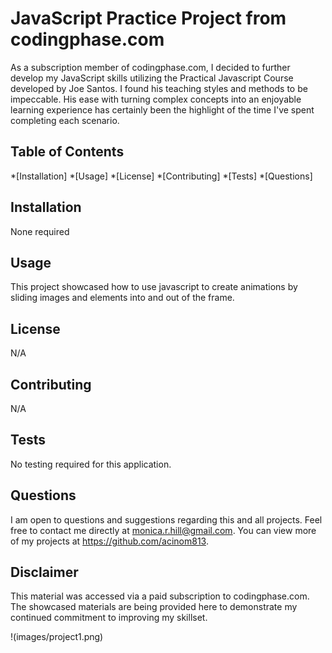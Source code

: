 
# JavaScript Practice Project from codingphase.com

As a subscription member of codingphase.com, I decided to further develop my JavaScript skills utilizing the Practical Javascript Course developed by Joe Santos. I found his teaching styles and methods to be impeccable. His ease with turning complex concepts into an enjoyable learning experience has certainly been the highlight of the time I've spent completing each scenario. 

## Table of Contents
*[Installation] 
*[Usage] 
*[License] 
*[Contributing] 
*[Tests] 
*[Questions] 

## Installation
None required

## Usage
This project showcased how to use javascript to create animations by sliding images and elements into and out of the frame. 

## License
N/A

## Contributing
N/A

## Tests
No testing required for this application.

## Questions
I am open to questions and suggestions regarding this and all projects. Feel free to contact me directly at monica.r.hill@gmail.com. You can view more of my projects at https://github.com/acinom813. 

## Disclaimer
This material was accessed via a paid subscription to codingphase.com. The showcased materials are being provided here to demonstrate my continued commitment to improving my skillset. 

!(images/project1.png)